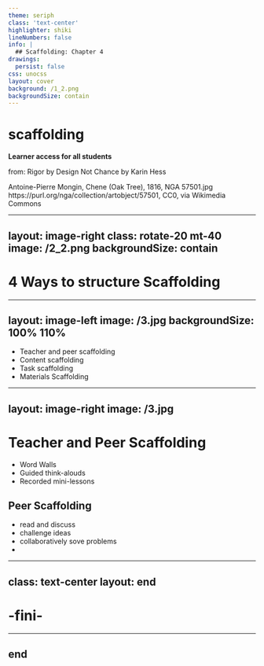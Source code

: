 ```yaml
---
theme: seriph
class: 'text-center'
highlighter: shiki
lineNumbers: false
info: |
  ## Scaffolding: Chapter 4
drawings:
  persist: false
css: unocss
layout: cover
background: /1_2.png
backgroundSize: contain
---
```


# scaffolding

**Learner access for all students**

from: Rigor by Design Not Chance by Karin Hess

<div class="text-xs opacity-50 absolute bottom-4">
Antoine-Pierre Mongin, Chene (Oak Tree), 1816, NGA 57501.jpg<br>
https://purl.org/nga/collection/artobject/57501, CC0, via Wikimedia Commons
</div>

---
layout: image-right
class: rotate-20 mt-40
image: /2_2.png
backgroundSize: contain
---

# 4 Ways to structure Scaffolding

---
layout: image-left
image: /3.jpg
backgroundSize: 100% 110%
---

- Teacher and peer scaffolding
- Content scaffolding
- Task scaffolding
- Materials Scaffolding

---
layout: image-right
image: /3.jpg
---
# Teacher and Peer Scaffolding
- Word Walls
- Guided think-alouds
- Recorded mini-lessons

## Peer Scaffolding
- read and discuss
- challenge ideas
- collaboratively sove problems
- 


---
class: text-center
layout: end
---

# -fini-

---
end
---
